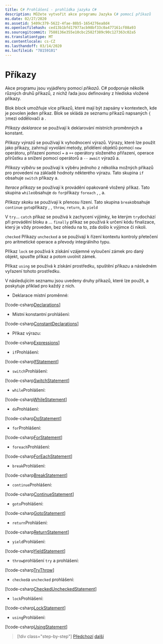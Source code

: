 ```yaml
---
title: C# Prohlášení - prohlídka jazyka C#
description: Můžete vytvořit akce programu Jazyka C# pomocí příkazů
ms.date: 02/27/2020
ms.assetid: 5409c379-5622-4fae-88b5-1654276ea8d4
ms.openlocfilehash: ced13b1bfd17977acb98bf33c0a477161cf08a93
ms.sourcegitcommit: 7588136e355e10cbc2582f389c90c127363c02a5
ms.translationtype: MT
ms.contentlocale: cs-CZ
ms.lasthandoff: 03/14/2020
ms.locfileid: "78159101"
---
```

# <a name="statements"></a>Příkazy

Akce programu jsou vyjádřeny pomocí *příkazů*. C# podporuje několik různých druhů příkazů, z nichž řada jsou definovány z hlediska vložené příkazy.

Blok *block* umožňuje více příkazů, které mají být zapsány v kontextech, kde je povolen jeden příkaz. Blok se skládá ze seznamu příkazů napsaných `{` `}`mezi oddělovači a .

*Příkazy deklarace* se používají k deklarování místních proměnných a konstant.

*Příkazy výrazů* se používají k vyhodnocení výrazů. Výrazy, které lze použít jako příkazy, zahrnují vyvolání metody, přidělení objektů pomocí `new` operátoru, přiřazení pomocí `=` a `++` operátory složeného přiřazení, operace přírůstku a snížení pomocí operátorů a `--` `await` výrazů a.

*Příkazy výběru* se používají k výběru jednoho z několika možných příkazů pro provedení na základě hodnoty některého výrazu. Tato skupina `if` obsahuje `switch` příkazy a.

*Iterace příkazy* se používají k provádění opakovaně vložený příkaz. Tato skupina `while`obsahuje `do` `for`příkazy `foreach` , , a.

*Příkazy skoku* se používají k přenosu řízení. Tato skupina `break`obsahuje `continue` `goto`příkazy , , `throw`, `return`, a. `yield`

V `try`... `catch` příkaz se používá k zachycení výjimky, ke kterým `try`dochází při provádění bloku a ... `finally` příkaz se používá k určení kódu finalizace, který je vždy proveden, bez ohledu na to, zda došlo k výjimce či nikoli.

`checked` Příkazy `unchecked` a se používají k řízení kontextu kontroly přetečení pro aritmetické operace a převody integrálního typu.

Příkaz `lock` se používá k získání vzájemné vyloučení zámek pro daný objekt, spusťte příkaz a potom uvolnit zámek.

Příkaz `using` se používá k získání prostředku, spuštění příkazu a následném vyřazení tohoto prostředku.

V následujícím seznamu jsou uvedeny druhy příkazů, které lze použít, a poskytuje příklad pro každý z nich.

* Deklarace místní proměnné:

 [!code-csharp[Declarations](../../../samples/snippets/csharp/tour/statements/Program.cs#L9-L15)]

* Místní konstantní prohlášení:

 [!code-csharp[ConstantDeclarations](../../../samples/snippets/csharp/tour/statements/Program.cs#L17-L22)]

* Příkaz výrazu:

 [!code-csharp[Expressions](../../../samples/snippets/csharp/tour/statements/Program.cs#L24-L31)]

* `if`Prohlášení:

 [!code-csharp[IfStatement](../../../samples/snippets/csharp/tour/statements/Program.cs#L33-L43)]

* `switch`Prohlášení:

 [!code-csharp[SwitchStatement](../../../samples/snippets/csharp/tour/statements/Program.cs#L45-L60)]

* `while`Prohlášení:

 [!code-csharp[WhileStatement](../../../samples/snippets/csharp/tour/statements/Program.cs#L62-L70)]

* `do`Prohlášení:

 [!code-csharp[DoStatement](../../../samples/snippets/csharp/tour/statements/Program.cs#L72-L81)]

* `for`Prohlášení:

 [!code-csharp[ForStatement](../../../samples/snippets/csharp/tour/statements/Program.cs#L83-L89)]

* `foreach`Prohlášení:

 [!code-csharp[ForEachStatement](../../../samples/snippets/csharp/tour/statements/Program.cs#L91-L97)]

* `break`Prohlášení:

 [!code-csharp[BreakStatement](../../../samples/snippets/csharp/tour/statements/Program.cs#L99-L108)]

* `continue`Prohlášení:

 [!code-csharp[ContinueStatement](../../../samples/snippets/csharp/tour/statements/Program.cs#L110-L118)]

* `goto`Prohlášení:

 [!code-csharp[GotoStatement](../../../samples/snippets/csharp/tour/statements/Program.cs#L120-L129)]

* `return`Prohlášení:

 [!code-csharp[ReturnStatement](../../../samples/snippets/csharp/tour/statements/Program.cs#L131-L139)]

* `yield`Prohlášení:

 [!code-csharp[YieldStatement](../../../samples/snippets/csharp/tour/statements/Program.cs#L141-L155)]

* `throw`prohlášení `try` a prohlášení:

 [!code-csharp[TryThrow](../../../samples/snippets/csharp/tour/statements/Program.cs#L157-L183)]

* `checked`a `unchecked` prohlášení:

 [!code-csharp[CheckedUncheckedStatement](../../../samples/snippets/csharp/tour/statements/Program.cs#L185-L196)]

* `lock`Prohlášení:

 [!code-csharp[LockStatement](../../../samples/snippets/csharp/tour/statements/Program.cs#L257-L273)]

* `using`Prohlášení:

 [!code-csharp[UsingStatement](../../../samples/snippets/csharp/tour/statements/Program.cs#L198-L206)]

>[!div class="step-by-step"]
>[Předchozí](expressions.md)
>[další](classes-and-objects.md)
